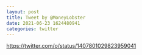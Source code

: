 ```yaml
--- 
layout: post 
title: Tweet by @MoneyLobster 
date: 2021-06-23 1624480941 
categories: twitter 
--- 
```

https://twitter.com/o/status/1407801029823959041